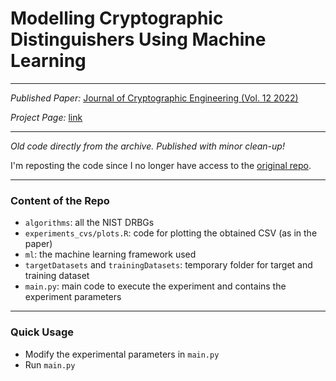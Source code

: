 # Modelling Cryptographic Distinguishers Using Machine Learning 

---

*Published Paper:* [Journal of Cryptographic Engineering (Vol. 12 2022)](https://doi.org/10.1007/s13389-021-00262-x)

*Project Page:* [link](https://charlietrip.neocities.org/projects/old-mlcrypto)

---

*Old code directly from the archive. Published with minor clean-up!*

I'm reposting the code since I no longer have access to the
[original repo](https://bitbucket.org/CharlieTrip/mlcryptocode/src/master/).

---

### Content of the Repo

* `algorithms`: all the NIST DRBGs
* `experiments_cvs/plots.R`: code for plotting the obtained CSV (as in the paper)
* `ml`: the machine learning framework used
* `targetDatasets` and `trainingDatasets`: temporary folder for target and training dataset
* `main.py`: main code to execute the experiment and contains the experiment parameters

---

### Quick Usage

* Modify the experimental parameters in `main.py`
* Run `main.py` 
